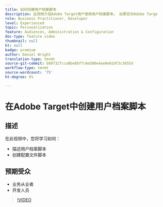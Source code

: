 ```yaml
---
title: 如何创建用户档案脚本
description: 此视频介绍Adobe Target用户使用用户档案脚本。 如果您对Adobe Target有经验，并想了解使用用户档案脚本执行更专门的定位或受众创建的基础知识，请观看此视频。
role: Business Practitioner, Developer
level: Experienced
topic: Personalization
feature: Audiences, Administration & Configuration
doc-type: feature video
thumbnail: null
kt: null
badge: premium
author: Daniel Wright
translation-type: tm+mt
source-git-commit: b89732fcca0be8bffc6e580e4ae0e62df3c3655d
workflow-type: tm+mt
source-wordcount: '75'
ht-degree: 6%

---
```



# 在Adobe Target中创建用户档案脚本

## 描述

在此视频中，您将学习如何：

* 描述用户档案脚本
* 创建配置文件脚本

## 预期受众

* 业务从业者
* 开发人员

>[!VIDEO](https://video.tv.adobe.com/v/17394/?quality=12)